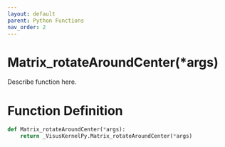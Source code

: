 ```yaml
---
layout: default
parent: Python Functions
nav_order: 2
---
```


# Matrix_rotateAroundCenter(*args)

Describe function here.

# Function Definition

```python
def Matrix_rotateAroundCenter(*args):
    return _VisusKernelPy.Matrix_rotateAroundCenter(*args)
```